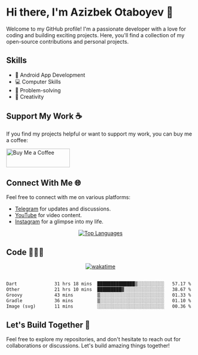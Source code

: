 # Hi there, I'm Azizbek Otaboyev 👋

Welcome to my GitHub profile! I'm a passionate developer with a love for coding and building exciting projects. Here, you'll find a collection of my open-source contributions and personal projects.

## Skills
- 📱 Android App Development
- 💻 Computer Skills
- 🧠 Problem-solving
- 🎨 Creativity

## Support My Work ☕

If you find my projects helpful or want to support my work, you can buy me a coffee:

<div align="start">
  <a href="https://www.buymeacoffee.com/azizbek.live" target="_blank">
    <img src="https://cdn.buymeacoffee.com/buttons/v2/default-yellow.png" alt="Buy Me a Coffee" height="50" width="170">
  </a>
</div>

## Connect With Me 🌐

Feel free to connect with me on various platforms:

- [Telegram](https://t.me/azizbeklive) for updates and discussions.
- [YouTube](https://www.youtube.com/azizbeklive) for video content.
- [Instagram](https://www.instagram.com/azizbek.live/) for a glimpse into my life.

<div align="center">
  <a href="https://github.com/azizbeklive">
    <img src="https://github-readme-stats.vercel.app/api/top-langs/?username=azizbeklive&layout=compact" alt="Top Languages" />
  </a>
</div>

## Code 👨🏻‍💻

<div align="center">
  <a href="https://wakatime.com/@6733ae38-ae9e-4041-9fdb-647f744b7c6e">
    <img src="https://wakatime.com/badge/user/6733ae38-ae9e-4041-9fdb-647f744b7c6e.svg" alt="wakatime">
  </a>
</div>

</br>

<!--START_SECTION:waka-->

```txt
Dart              31 hrs 18 mins  ██████████████▒░░░░░░░░░░   57.17 %
Other             21 hrs 10 mins  █████████▓░░░░░░░░░░░░░░░   38.67 %
Groovy            43 mins         ▒░░░░░░░░░░░░░░░░░░░░░░░░   01.33 %
Gradle            36 mins         ▒░░░░░░░░░░░░░░░░░░░░░░░░   01.10 %
Image (svg)       11 mins         ░░░░░░░░░░░░░░░░░░░░░░░░░   00.36 %
```

<!--END_SECTION:waka-->

## Let's Build Together 🚀

Feel free to explore my repositories, and don't hesitate to reach out for collaborations or discussions. Let's build amazing things together!
